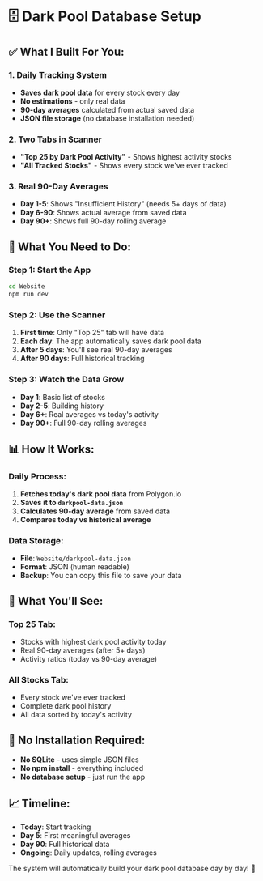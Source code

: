 # 🗄️ Dark Pool Database Setup

## ✅ **What I Built For You:**

### **1. Daily Tracking System**
- **Saves dark pool data** for every stock every day
- **No estimations** - only real data
- **90-day averages** calculated from actual saved data
- **JSON file storage** (no database installation needed)

### **2. Two Tabs in Scanner**
- **"Top 25 by Dark Pool Activity"** - Shows highest activity stocks
- **"All Tracked Stocks"** - Shows every stock we've ever tracked

### **3. Real 90-Day Averages**
- **Day 1-5**: Shows "Insufficient History" (needs 5+ days of data)
- **Day 6-90**: Shows actual average from saved data
- **Day 90+**: Shows full 90-day rolling average

## 🚀 **What You Need to Do:**

### **Step 1: Start the App**
```bash
cd Website
npm run dev
```

### **Step 2: Use the Scanner**
1. **First time**: Only "Top 25" tab will have data
2. **Each day**: The app automatically saves dark pool data
3. **After 5 days**: You'll see real 90-day averages
4. **After 90 days**: Full historical tracking

### **Step 3: Watch the Data Grow**
- **Day 1**: Basic list of stocks
- **Day 2-5**: Building history
- **Day 6+**: Real averages vs today's activity
- **Day 90+**: Full 90-day rolling averages

## 📊 **How It Works:**

### **Daily Process:**
1. **Fetches today's dark pool data** from Polygon.io
2. **Saves it to `darkpool-data.json`**
3. **Calculates 90-day average** from saved data
4. **Compares today vs historical average**

### **Data Storage:**
- **File**: `Website/darkpool-data.json`
- **Format**: JSON (human readable)
- **Backup**: You can copy this file to save your data

## 🎯 **What You'll See:**

### **Top 25 Tab:**
- Stocks with highest dark pool activity today
- Real 90-day averages (after 5+ days)
- Activity ratios (today vs 90-day average)

### **All Stocks Tab:**
- Every stock we've ever tracked
- Complete dark pool history
- All data sorted by today's activity

## 🔧 **No Installation Required:**
- **No SQLite** - uses simple JSON files
- **No npm install** - everything included
- **No database setup** - just run the app

## 📈 **Timeline:**
- **Today**: Start tracking
- **Day 5**: First meaningful averages
- **Day 90**: Full historical data
- **Ongoing**: Daily updates, rolling averages

The system will automatically build your dark pool database day by day! 🚀
